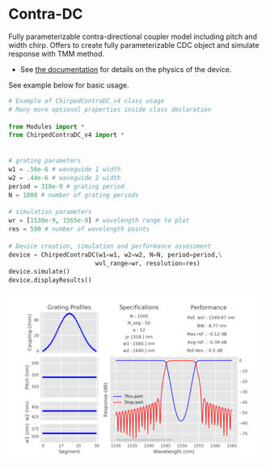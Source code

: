 # Contra-DC

Fully parameterizable contra-directional coupler model including pitch and width chirp.
Offers to create fully parameterizable CDC object and simulate response with TMM method. 

- See [the documentation](https://github.com/JonathanCauchon/Contra-DC/tree/master/Documentation) for details on the physics of the device.


See example below for basic usage.

```python
# Example of ChirpedContraDC_v4 class usage
# Many more optional properties inside class declaration

from Modules import *
from ChirpedContraDC_v4 import *


# grating parameters
w1 = .56e-6 # waveguide 1 width
w2 = .44e-6 # waveguide 2 width
period = 318e-9 # grating period
N = 1000 # number of grating periods

# simulation parameters
wr = [1530e-9, 1565e-9] # wavelength range to plot
res = 500 # number of wavelength points

# Device creation, simulation and performance assessment
device = ChirpedContraDC(w1=w1, w2=w2, N=N, period=period,\
						wvl_range=wr, resolution=res)
device.simulate()
device.displayResults()
```
![alt text](https://github.com/JonathanCauchon/Contra-DC/blob/master/Example_spectrum.png "Result of simulation")

